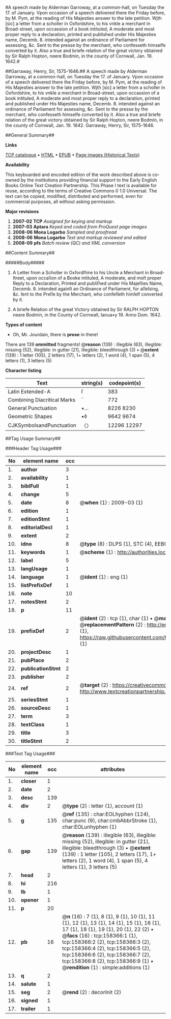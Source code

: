 #A speech made by Alderman Garroway, at a common-hall, on Tuesday the 17. of January. Vpon occasion of a speech delivered there the Friday before, by M. Pym, at the reading of His Majesties answer to the late petition. Wjth [sic] a letter from a scholler in Oxfordshire, to his vnkle a merchant in Broad-street, upon occassion of a book intituled, A moderate and most proper reply to a declaration, printed and published under His Majesties name, Decemb. 8. intended against an ordinance of Parliament for assessing, &c. Sent to the presse by the merchant, who confesseth himselfe converted by it. Also a true and briefe relation of the great victory obtained by Sir Ralph Hopton, neere Bodmin, in the county of Cornwall, Jan. 19. 1642.#

##Garraway, Henry, Sir, 1575-1646.##
A speech made by Alderman Garroway, at a common-hall, on Tuesday the 17. of January. Vpon occasion of a speech delivered there the Friday before, by M. Pym, at the reading of His Majesties answer to the late petition. Wjth [sic] a letter from a scholler in Oxfordshire, to his vnkle a merchant in Broad-street, upon occassion of a book intituled, A moderate and most proper reply to a declaration, printed and published under His Majesties name, Decemb. 8. intended against an ordinance of Parliament for assessing, &c. Sent to the presse by the merchant, who confesseth himselfe converted by it. Also a true and briefe relation of the great victory obtained by Sir Ralph Hopton, neere Bodmin, in the county of Cornwall, Jan. 19. 1642.
Garraway, Henry, Sir, 1575-1646.

##General Summary##

**Links**

[TCP catalogue](http://www.ota.ox.ac.uk/tcp/)  • 
[HTML](http://tei.it.ox.ac.uk/tcp/Texts-HTML/free/A85/A85817.html)  • 
[EPUB](http://tei.it.ox.ac.uk/tcp/Texts-EPUB/free/A85/A85817.epub) • 
[Page images (Historical Texts)](https://data.historicaltexts.jisc.ac.uk/view?pubId=eebo-99858878e&pageId=eebo-99858878e-158366-1)

**Availability**

This keyboarded and encoded edition of the
	       work described above is co-owned by the institutions
	       providing financial support to the Early English Books
	       Online Text Creation Partnership. This Phase I text is
	       available for reuse, according to the terms of Creative
	       Commons 0 1.0 Universal. The text can be copied,
	       modified, distributed and performed, even for
	       commercial purposes, all without asking permission.

**Major revisions**

1. __2007-02__ __TCP__ *Assigned for keying and markup*
1. __2007-03__ __Aptara__ *Keyed and coded from ProQuest page images*
1. __2008-06__ __Mona Logarbo__ *Sampled and proofread*
1. __2008-06__ __Mona Logarbo__ *Text and markup reviewed and edited*
1. __2008-09__ __pfs__ *Batch review (QC) and XML conversion*

##Content Summary##

#####Body#####

1. A Letter from a Scholler in Oxfordſhire to his
Uncle a Merchant in Broad-ſtreet, upon occaſion
of a Booke intituled, A moderate, and moſt proper Reply to a Declaration,
Printed and publiſhed under His Majeſties Name, Decemb. 8.
intended againſt an Ordinance of Parliament, for aſſeſsing, &c.
ſent to the Preſſe by the Merchant, who
confeſſeth himſelf converted
by it.

1. A briefe Relation of the great Victory obtained by
Sir RALPH HOPTON neare Bodmin, in the County of
Cornwall, Ianua•y 19. Anno Dom. 1642.

**Types of content**

  * Oh, Mr. Jourdain, there is **prose** in there!

There are 139 **ommitted** fragments! 
 @__reason__ (139) : illegible (63), illegible: missing (52), illegible: in gutter (21), illegible: bleedthrough (3)  •  @__extent__ (139) : 1 letter (105), 2 letters (17), 1+ letters (2), 1 word (4), 1 span (5), 4 letters (1), 3 letters (5)

**Character listing**


|Text|string(s)|codepoint(s)|
|---|---|---|
|Latin Extended-A|ſ|383|
|Combining             Diacritical Marks|̄|772|
|General Punctuation|•…|8226 8230|
|Geometric Shapes|▪◊|9642 9674|
|CJKSymbolsandPunctuation|〈〉|12296 12297|

##Tag Usage Summary##

###Header Tag Usage###

|No|element name|occ|attributes|
|---|---|---|---|
|1.|__author__|3||
|2.|__availability__|1||
|3.|__biblFull__|1||
|4.|__change__|5||
|5.|__date__|8| @__when__ (1) : 2009-03 (1)|
|6.|__edition__|1||
|7.|__editionStmt__|1||
|8.|__editorialDecl__|1||
|9.|__extent__|2||
|10.|__idno__|8| @__type__ (8) : DLPS (1), STC (4), EEBO-CITATION (1), PROQUEST (1), VID (1)|
|11.|__keywords__|1| @__scheme__ (1) : http://authorities.loc.gov/ (1)|
|12.|__label__|5||
|13.|__langUsage__|1||
|14.|__language__|1| @__ident__ (1) : eng (1)|
|15.|__listPrefixDef__|1||
|16.|__note__|10||
|17.|__notesStmt__|2||
|18.|__p__|11||
|19.|__prefixDef__|2| @__ident__ (2) : tcp (1), char (1)  •  @__matchPattern__ (2) : ([0-9\-]+):([0-9IVX]+) (1), (.+) (1)  •  @__replacementPattern__ (2) : http://eebo.chadwyck.com/downloadtiff?vid=$1&page=$2 (1), https://raw.githubusercontent.com/textcreationpartnership/Texts/master/tcpchars.xml#$1 (1)|
|20.|__projectDesc__|1||
|21.|__pubPlace__|2||
|22.|__publicationStmt__|2||
|23.|__publisher__|2||
|24.|__ref__|2| @__target__ (2) : https://creativecommons.org/publicdomain/zero/1.0/ (1), http://www.textcreationpartnership.org/docs/. (1)|
|25.|__seriesStmt__|1||
|26.|__sourceDesc__|1||
|27.|__term__|3||
|28.|__textClass__|1||
|29.|__title__|3||
|30.|__titleStmt__|2||


###Text Tag Usage###

|No|element name|occ|attributes|
|---|---|---|---|
|1.|__closer__|1||
|2.|__date__|2||
|3.|__desc__|139||
|4.|__div__|2| @__type__ (2) : letter (1), account (1)|
|5.|__g__|135| @__ref__ (135) : char:EOLhyphen (124), char:punc (9), char:cmbAbbrStroke (1), char:EOLunhyphen (1)|
|6.|__gap__|139| @__reason__ (139) : illegible (63), illegible: missing (52), illegible: in gutter (21), illegible: bleedthrough (3)  •  @__extent__ (139) : 1 letter (105), 2 letters (17), 1+ letters (2), 1 word (4), 1 span (5), 4 letters (1), 3 letters (5)|
|7.|__head__|2||
|8.|__hi__|216||
|9.|__lb__|1||
|10.|__opener__|1||
|11.|__p__|20||
|12.|__pb__|16| @__n__ (16) : 7 (1), 8 (1), 9 (1), 10 (1), 11 (1), 12 (1), 13 (1), 14 (1), 15 (1), 16 (1), 17 (1), 18 (1), 19 (1), 20 (1), 22 (2)  •  @__facs__ (16) : tcp:158366:1 (1), tcp:158366:2 (2), tcp:158366:3 (2), tcp:158366:4 (2), tcp:158366:5 (2), tcp:158366:6 (2), tcp:158366:7 (2), tcp:158366:8 (2), tcp:158366:9 (1)  •  @__rendition__ (1) : simple:additions (1)|
|13.|__q__|2||
|14.|__salute__|1||
|15.|__seg__|2| @__rend__ (2) : decorInit (2)|
|16.|__signed__|1||
|17.|__trailer__|1||
